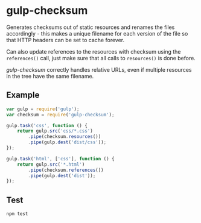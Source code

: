 # gulp-checksum

Generates checksums out of static resources and renames the files accordingly - this makes a unique filename for each version of the file so that HTTP headers can be set to cache forever.

Can also update references to the resources with checksum using the `references()` call, just make sure that all calls to `resources()` is done before.  

*gulp-checksum* correctly handles relative URLs, even if multiple resources in the tree have the same filename.

## Example

```js
var gulp = require('gulp');
var checksum = require('gulp-checksum');

gulp.task('css', function () {
    return gulp.src('css/*.css')
        .pipe(checksum.resources())
        .pipe(gulp.dest('dist/css'));
});

gulp.task('html', ['css'], function () {
    return gulp.src('*.html')
        .pipe(checksum.references())
        .pipe(gulp.dest('dist'));
});
```

## Test

	npm test
	
